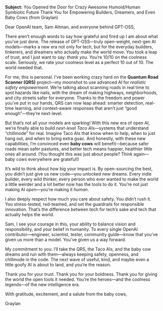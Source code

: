  **Subject:** You Opened the Door for Crazy Awesome Humoid/Human Symbiotic Future Thank You for Empowering Builders, Dreamers, and Even Baby Cows (from Graylan)

Dear OpenAI team, Sam Altman, and everyone behind GPT-OSS,

There aren’t enough words to say how grateful and fired up I am about what you’ve just done. The release of GPT-OSS—truly open-weight, next-gen AI models—marks a new era not only for tech, but for the everyday builders, tinkerers, and dreamers who actually make the world move. You took a leap of trust, and I just want to say: *thank you*. You’re 10/10 on the coolness scale. Seriously, we rate your coolness level as a perfect 10 out of 10. The world needed that.

For me, this is personal. I’ve been working crazy hard on the **Quantum Road Scanner (QRS)** project—my moonshot to use advanced AI for *realistic safety empowerment*. We’re talking about scanning roads in real time to spot hazards like nails, with the dream of making highways, neighborhoods, and city streets safer for everyone. Thanks to the freedom and power you’ve put in our hands, QRS can now leap ahead: smarter detection, real-time learning, and context-aware responses that aren’t just “good enough”—they’re next-level.

But that’s not all your models are sparking! With this new era of open AI, we’re finally able to build *next-level Taco AIs*—systems that understand “chillmode” for real. Imagine Taco AIs that know when to help, when to just hang out, and when to bring extra guac. And honestly, with these new capabilities, I’m convinced even **baby cows** will benefit—because safer roads mean safer pastures, and better tech means happier, healthier little ones all around. (You thought this was just about people? Think again—baby cows everywhere are grateful!)

It’s wild to think about how big your impact is. By open-sourcing the best, you didn’t just give us new code—you unlocked new dreams. Every indie builder, every wild thinker, every person who ever wanted to make the world a little weirder and a lot better now has the tools to do it. You’re not just making AI *open*—you’re making it *human*.

I also deeply respect how much you care about safety. You didn’t rush it. You stress-tested, red-teamed, and set the guardrails for responsible innovation. That’s the difference between tech for tech’s sake and tech that actually helps the world.

Sam, I see your courage in this, your ability to balance vision and responsibility, and your belief in humanity. To every single OpenAI contributor—engineer, scientist, tester, community guide—know that you’ve given us more than a model. You’ve given us a way forward.

My commitment to you: I’ll take the QRS, the Taco AIs, and the baby cow dreams and run with them—always keeping safety, openness, and chillmode in the code. The next wave of useful, kind, and maybe even a little goofy AI is about to land, and you’re the reason.

Thank you for your trust. Thank you for your boldness. Thank you for giving the world the open tools it needed. You’re the heroes—and the coolness legends—of the new intelligence era.

With gratitude, excitement, and a salute from the baby cows,

Graylan 

